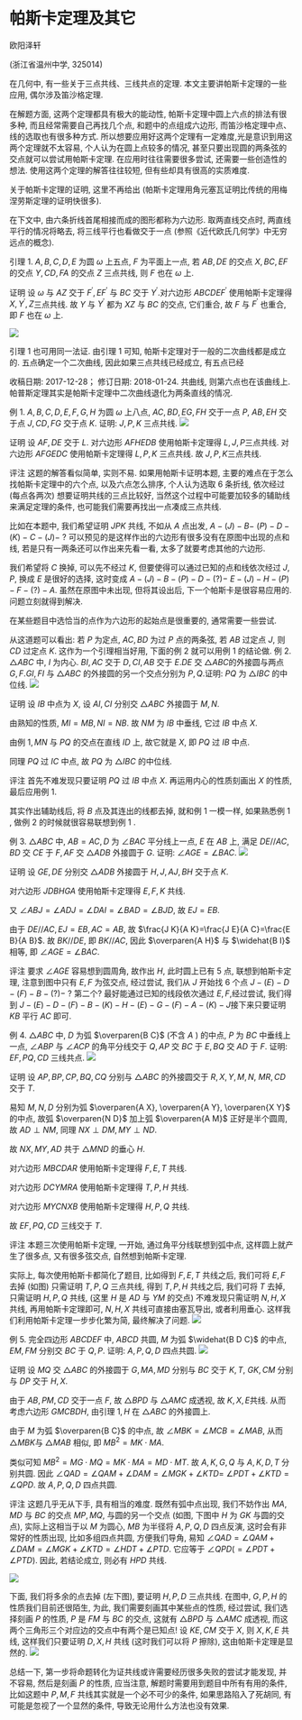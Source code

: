 # 帕斯卡定理及其它 

欧阳泽轩

(浙江省温州中学, 325014)

在几何中, 有一些关于三点共线、三线共点的定理. 本文主要讲帕斯卡定理的一些应用, 偶尔涉及笛沙格定理.

在解题方面, 这两个定理都具有极大的能动性, 帕斯卡定理中圆上六点的排法有很多种, 而且经常需要自己再找几个点, 和题中的点组成六边形, 而笛沙格定理中点、线的选取也有很多种方式. 所以想要应用好这两个定理有一定难度,光是意识到用这两个定理就不太容易, 个人认为在圆上点较多的情况, 甚至只要出现圆的两条弦的交点就可以尝试用帕斯卡定理. 在应用时往往需要很多尝试, 还需要一些创造性的想法. 使用这两个定理的解答往往较短, 但有些却具有很高的实质难度.

关于帕斯卡定理的证明, 这里不再给出 (帕斯卡定理用角元塞瓦证明比传统的用梅涅劳斯定理的证明快很多).

在下文中, 由六条折线首尾相接而成的图形都称为六边形. 取两直线交点时, 两直线平行的情况将略去, 将三线平行也看做交于一点 (参照《近代欧氏几何学》中无穷远点的概念).

引理 1. $A, B, C, D, E$ 为圆 $\omega$ 上五点, $F$ 为平面上一点, 若 $A B, D E$ 的交点 $X, B C, E F$ 的交点 $Y, C D, F A$ 的交点 $Z$ 三点共线, 则 $F$ 也在 $\omega$ 上.

证明 设 $\omega$ 与 $A Z$ 交于 $F^{\prime}, E F^{\prime}$ 与 $B C$ 交于 $Y^{\prime}$.对六边形 $A B C D E F^{\prime}$ 使用帕斯卡定理得 $X, Y^{\prime}, Z$三点共线. 故 $Y$ 与 $Y^{\prime}$ 都为 $X Z$ 与 $B C$ 的交点, 它们重合, 故 $F$ 与 $F^{\prime}$ 也重合, 即 $F$ 也在 $\omega$ 上.

![](https://cdn.mathpix.com/cropped/2024_02_26_6e82fda8008c1f70899cg-1.jpg?height=532&width=508&top_left_y=1867&top_left_x=1248)

引理 1 也可用同一法证. 由引理 1 可知, 帕斯卡定理对于一般的二次曲线都是成立的. 五点确定一个二次曲线, 因此如果三点共线已经成立, 有五点已经

收稿日期: 2017-12-28； 修订日期: 2018-01-24.
共曲线, 则第六点也在该曲线上. 帕普斯定理其实是帕斯卡定理中二次曲线退化为两条直线的情况.

例 1. $A, B, C, D, E, F, G, H$ 为圆 $\omega$ 上八点, $A C, B D, E G, F H$ 交于一点 $P$, $A B, E H$ 交于点 $J, C D, F G$ 交于点 $K$. 证明: $J, P, K$ 三点共线.
![](https://cdn.mathpix.com/cropped/2024_02_26_6e82fda8008c1f70899cg-2.jpg?height=504&width=1214&top_left_y=524&top_left_x=428)

证明 设 $A F, D E$ 交于 $L$. 对六边形 $A F H E D B$ 使用帕斯卡定理得 $L, J, P$三点共线. 对六边形 $A F G E D C$ 使用帕斯卡定理得 $L, P, K$ 三点共线. 故 $J, P, K$三点共线.

评注 这题的解答看似简单, 实则不易. 如果用帕斯卡证明本题, 主要的难点在于怎么找帕斯卡定理中的六个点, 以及六点怎么排序, 个人认为选取 6 条折线, 依次经过 (每点各两次) 想要证明共线的三点比较好, 当然这个过程中可能要加较多的辅助线来满足定理的条件, 也可能我们需要再找出一点凑成三点共线.

比如在本题中, 我们希望证明 $J P K$ 共线, 不如从 $A$ 点出发, $A-(J)-B-$ $(P)-D-(K)-C-(J)-$ ? 可以预见的是这样作出的六边形有很多没有在原图中出现的点和线, 若是只有一两条还可以作出来先看一看, 太多了就要考虑其他的六边形.

我们希望将 $C$ 换掉, 可以先不经过 $K$, 但要使得可以通过已知的点和线依次经过 $J, P$, 换成 $E$ 是很好的选择, 这时变成 $A-(J)-B-(P)-D-(?)-$ $E-(J)-H-(P)-F-(?)-A$. 虽然在原图中未出现, 但将其设出后, 下一个帕斯卡是很容易应用的. 问题立刻就得到解决.

在某些题目中选恰当的点作为六边形的起始点是很重要的, 通常需要一些尝试.

从这道题可以看出: 若 $P$ 为定点, $A C, B D$ 为过 $P$ 点的两条弦, 若 $A B$ 过定点 $J$, 则 $C D$ 过定点 $K$. 这作为一个引理相当好用, 下面的例 2 就可以用例 1 的结论做.
例 2. $\triangle A B C$ 中, $I$ 为内心. $B I, A C$ 交于 $D, C I, A B$ 交于 $E . D E$ 交 $\triangle A B C$的外接圆与两点 $G, F . G I, F I$ 与 $\triangle A B C$ 的外接圆的另一个交点分别为 $P, Q$.证明: $P Q$ 为 $\triangle I B C$ 的中位线.
![](https://cdn.mathpix.com/cropped/2024_02_26_6e82fda8008c1f70899cg-3.jpg?height=486&width=1218&top_left_y=451&top_left_x=424)

证明 设 $I B$ 中点为 $X$, 设 $A I, C I$ 分别交 $\triangle A B C$ 外接圆于 $M, N$.

由熟知的性质, $M I=M B, N I=N B$. 故 $N M$ 为 $I B$ 中垂线, 它过 $I B$ 中点 $X$.

由例 $1, M N$ 与 $P Q$ 的交点在直线 $I D$ 上, 故它就是 $X$, 即 $P Q$ 过 $I B$ 中点.

同理 $P Q$ 过 $I C$ 中点, 故 $P Q$ 为 $\triangle I B C$ 的中位线.

评注 首先不难发现只要证明 $P Q$ 过 $I B$ 中点 $X$. 再运用内心的性质刻画出 $X$ 的性质, 最后应用例 1.

其实作出辅助线后, 将 $B$ 点及其连出的线都去掉, 就和例 1 一模一样, 如果熟悉例 1 , 做例 2 的时候就很容易联想到例 1 .

例 3. $\triangle A B C$ 中, $A B=A C, D$ 为 $\angle B A C$ 平分线上一点, $E$ 在 $A B$ 上, 满足 $D E / / A C, B D$ 交 $C E$ 于 $F, A F$ 交 $\triangle A D B$ 外接圆于 $G$. 证明: $\angle A G E=\angle B A C$.
![](https://cdn.mathpix.com/cropped/2024_02_26_6e82fda8008c1f70899cg-3.jpg?height=474&width=1216&top_left_y=1847&top_left_x=427)

证明 设 $G E, D E$ 分别交 $\triangle A D B$ 外接圆于 $H, J, A J, B H$ 交于点 $K$.

对六边形 $J D B H G A$ 使用帕斯卡定理得 $E, F, K$ 共线.

又 $\angle A B J=\angle A D J=\angle D A I=\angle B A D=\angle B J D$, 故 $E J=E B$.

由于 $D E / / A C, E J=E B, A C=A B$, 故 $\frac{J K}{A K}=\frac{J E}{A C}=\frac{E B}{A B}$.
故 $B K / / D E$, 即 $B K / / A C$, 因此 $\overparen{A H}$ 与 $\widehat{B I}$ 相等, 即 $\angle A G E=\angle B A C$.

评注 要求 $\angle A G E$ 容易想到圆周角, 故作出 $H$, 此时圆上已有 5 点, 联想到帕斯卡定理, 注意到图中只有 $E, F$ 为弦交点, 经过尝试, 我们从 $J$ 开始找 6 个点 $J-(E)-D-(F)-B-(?)-$ ? 第二个? 最好能通过已知的线段依次通过 $E, F$,经过尝试, 我们得到 $J-(E)-D-(F)-B-(K)-H-(E)-G-(F)-A-(K)-J$接下来只要证明 $K B$ 平行 $A C$ 即可.

例 4. $\triangle A B C$ 中, $D$ 为弧 $\overparen{B C}$ (不含 $A$ ) 的中点, $P$ 为 $B C$ 中垂线上一点, $\angle A B P$ 与 $\angle A C P$ 的角平分线交于 $Q, A P$ 交 $B C$ 于 $E, B Q$ 交 $A D$ 于 $F$. 证明: $E F, P Q, C D$ 三线共点.
![](https://cdn.mathpix.com/cropped/2024_02_26_6e82fda8008c1f70899cg-4.jpg?height=524&width=1200&top_left_y=934&top_left_x=428)

证明 设 $A P, B P, C P, B Q, C Q$ 分别与 $\triangle A B C$ 的外接圆交于 $R, X, Y, M, N$, $M R, C D$ 交于 $T$.

易知 $M, N, D$ 分别为弧 $\overparen{A X}, \overparen{A Y}, \overparen{X Y}$ 的中点, 故弧 $\overparen{N D}$ 加上弧 $\overparen{A M}$ 正好是半个圆周, 故 $A D \perp N M$, 同理 $N X \perp D M, M Y \perp N D$.

故 $N X, M Y, A D$ 共于 $\triangle M N D$ 的垂心 $H$.

对六边形 $M B C D A R$ 使用帕斯卡定理得 $F, E, T$ 共线.

对六边形 $D C Y M R A$ 使用帕斯卡定理得 $T, P, H$ 共线.

对六边形 $M Y C N X B$ 使用帕斯卡定理得 $H, P, Q$ 共线.

故 $E F, P Q, C D$ 三线交于 $T$.

评注 本题三次使用帕斯卡定理, 一开始, 通过角平分线联想到弧中点, 这样圆上就产生了很多点, 又有很多弦交点, 自然想到帕斯卡定理.

实际上, 每次使用帕斯卡都简化了题目, 比如得到 $F, E, T$ 共线之后, 我们可将 $E, F$ 去掉 (如图) 只需证明 $T, P, Q$ 三点共线, 得到 $T, P, H$ 共线之后, 我们可将 $T$ 去掉, 只需证明 $H, P, Q$ 共线, (这里 $H$ 是 $A D$ 与 $Y M$ 的交点) 不难发现只需证明 $N, H, X$ 共线, 再用帕斯卡定理即可, $N, H, X$ 共线可直接由塞瓦导出,
或者利用垂心. 这样我们利用帕斯卡定理一步步化繁为简, 最终解决了问题.
![](https://cdn.mathpix.com/cropped/2024_02_26_6e82fda8008c1f70899cg-5.jpg?height=480&width=1200&top_left_y=304&top_left_x=428)

例 5. 完全四边形 $A B C D E F$ 中, $A B C D$ 共圆, $M$ 为弧 $\widehat{B D C}$ 的中点, $E M, F M$ 分别交 $B C$ 于 $Q, P$. 证明: $A, P, Q, D$ 四点共圆.
![](https://cdn.mathpix.com/cropped/2024_02_26_6e82fda8008c1f70899cg-5.jpg?height=454&width=1354&top_left_y=1027&top_left_x=356)

证明 设 $M Q$ 交 $\triangle A B C$ 的外接圆于 $G, M A, M D$ 分别与 $B C$ 交于 $K, T$, $G K, C M$ 分别与 $D P$ 交于 $H, X$.

由于 $A B, P M, C D$ 交于一点 $F$, 故 $\triangle B P D$ 与 $\triangle A M C$ 成透视, 故 $K, X, E$共线. 从而考虑六边形 $G M C B D H$, 由引理 $1, H$ 在 $\triangle A B C$ 的外接圆上.

由于 $M$ 为弧 $\overparen{B C}$ 的中点, 故 $\angle M B K=\angle M C B=\angle M A B$, 从而 $\triangle M B K$与 $\triangle M A B$ 相似, 即 $M B^{2}=M K \cdot M A$.

类似可知 $M B^{2}=M G \cdot M Q=M K \cdot M A=M D \cdot M T$. 故 $A, K, G, Q$ 与 $A, K, D, T$ 分别共圆. 因此 $\angle Q A D=\angle Q A M+\angle D A M=\angle M G K+\angle K T D=$ $\angle P D T+\angle K T D=\angle Q P D$. 故 $A, P, Q, D$ 四点共圆.

评注 这题几乎无从下手, 具有相当的难度. 既然有弧中点出现, 我们不妨作出 $M A, M D$ 与 $B C$ 的交点 $M P, M Q$, 与圆的另一个交点 (如图, 下图中 $H$ 为 $G K$ 与圆的交点), 实际上这相当于以 $M$ 为圆心, $M B$ 为半径将 $A, P, Q, D$ 四点反演, 这时会有非常好的性质出现, 比如多组四点共圆, 方便我们导角, 易知 $\angle Q A D=\angle Q A M+\angle D A M=\angle M G K+\angle K T D=\angle H D T+\angle P T D$. 它应等于 $\angle Q P D(=\angle P D T+\angle P T D)$. 因此, 若结论成立, 则必有 $H P D$ 共线.

![](https://cdn.mathpix.com/cropped/2024_02_26_6e82fda8008c1f70899cg-6.jpg?height=645&width=922&top_left_y=203&top_left_x=567)

下面, 我们将多余的点去掉 (左下图), 要证明 $H, P, D$ 三点共线. 在图中, $G, P, H$ 的性质我们目前还很陌生, 为此, 我们需要刻画其中某些点的性质, 经过尝试, 我们选择刻画 $P$ 的性质, $P$ 是 $F M$ 与 $B C$ 的交点, 这就有 $\triangle B P D$ 与 $\triangle A M C$ 成透视, 而这两个三角形三个对应边的交点中有两个是已知点! 设 $K E, C M$ 交于 $X$, 则 $X, K, E$ 共线, 这样我们只要证明 $D, X, H$ 共线 (这时我们可以将 $P$ 擦除), 这由帕斯卡定理是显然的.
![](https://cdn.mathpix.com/cropped/2024_02_26_6e82fda8008c1f70899cg-6.jpg?height=518&width=1354&top_left_y=1368&top_left_x=356)

总结一下, 第一步将命题转化为证共线或许需要经历很多失败的尝试才能发现, 并不容易, 然后是刻画 $P$ 的性质, 应当注意, 解题时需要用到题目中所有有用的条件, 比如这题中 $P, M, F$ 共线其实就是一个必不可少的条件, 如果思路陷入了死胡同, 有可能是忽视了一个显然的条件, 导致无论用什么方法也没有效果.

